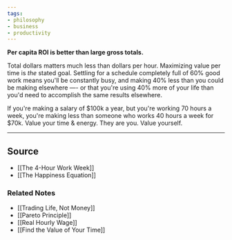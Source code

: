```yaml
---
tags:
- philosophy
- business
- productivity
---
```

**Per capita ROI is better than large gross totals.**

Total dollars matters much less than dollars per hour. Maximizing value per time is *the* stated goal. Settling for a schedule completely full of 60% good work means you'll be constantly busy, and making 40% less than you could be making elsewhere —- or that you're using 40% more of your life than you'd need to accomplish the same results elsewhere.

If you're making a salary of $100k a year, but you're working 70 hours a week, you're making less than someone who works 40 hours a week for $70k. Value your time & energy. They are you. Value yourself.

---

## Source
- [[The 4-Hour Work Week]]
- [[The Happiness Equation]]

### Related Notes
- [[Trading Life, Not Money]]
- [[Pareto Principle]]
- [[Real Hourly Wage]] 
- [[Find the Value of Your Time]]